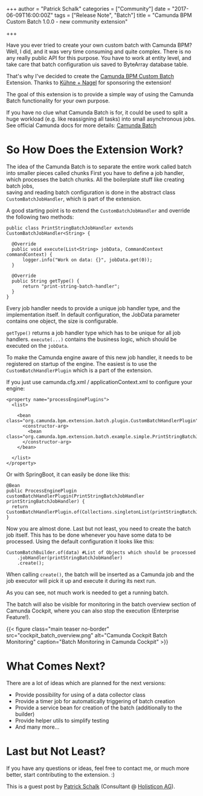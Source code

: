 +++
author = "Patrick Schalk"
categories = ["Community"]
date = "2017-06-09T16:00:00Z"
tags = ["Release Note", "Batch"]
title = "Camunda BPM Custom Batch 1.0.0 - new community extension"

+++

Have you ever tried to create your own custom batch with Camunda BPM?
Well, I did, and it was very time consuming and quite complex. There is no any really public API for this purpose.
You have to work at entity level, and take care that batch configuration uis saved to ByteArray database table.

That's why I've decided to create the [Camunda BPM Custom Batch](https://github.com/camunda/camunda-bpm-custom-batch) Extension.
Thanks to [Kühne + Nagel](https://home.kuehne-nagel.com/) for sponsoring the extension!

The goal of this extension is to provide a simple way of using the Camunda Batch functionality for your own purpose.

If you have no clue what Camunda Batch is for, it could be used to split a huge workload (e.g. like reassigning all tasks) into small asynchronous jobs. 
See official Camunda docs for more details: [Camunda Batch](https://docs.camunda.org/manual/7.6/user-guide/process-engine/batch/)

<!--more-->

# So How Does the Extension Work?

The idea of the Camunda Batch is to separate the entire work called batch into smaller pieces called chunks
First you have to define a job handler, which processes the batch chunks.
All the boilerplate stuff like creating batch jobs,  
saving and reading batch configuration is done in the abstract class `CustomBatchJobHandler`, which is part of the extension.

A good starting point is to extend the `CustomBatchJobHandler` and override the following two methods:

```
public class PrintStringBatchJobHandler extends CustomBatchJobHandler<String> {

  @Override
  public void execute(List<String> jobData, CommandContext commandContext) {
      logger.info("Work on data: {}", jobData.get(0));
  }

  @Override
  public String getType() {
      return "print-string-batch-handler";
  }
}
```

Every job handler needs to provide a unique job handler type, and the implementation itself. 
In default configuration, the JobData parameter contains one object, the size is configurable. 

`getType()` returns a job handler type which has to be unique for all job handlers.
`execute(...)` contains the business logic, which should be executed on the `jobData`.

To make the Camunda engine aware of this new job handler, it needs to be registered on startup of the engine.
The easiest is to use the `CustomBatchHandlerPlugin` which is a part of the extension.

If you just use camunda.cfg.xml / applicationContext.xml to configure your engine:

```
<property name="processEnginePlugins">
  <list>

    <bean class="org.camunda.bpm.extension.batch.plugin.CustomBatchHandlerPlugin">
      <constructor-arg>
        <bean class="org.camunda.bpm.extension.batch.example.simple.PrintStringBatchJobHandler"/>
      </constructor-arg>
    </bean>

  </list>
</property>
```

Or with SpringBoot, it can easily be done like this: 

```
@Bean
public ProcessEnginePlugin customBatchHandlerPlugin(PrintStringBatchJobHandler printStringBatchJobHandler) {
  return CustomBatchHandlerPlugin.of(Collections.singletonList(printStringBatchJobHandler));
}
```

Now you are almost done. Last but not least, you need to create the batch job itself. This has to be done whenever you have some data to be processed.
Using the default configuration it looks like this: 

```
CustomBatchBuilder.of(data) #List of Objects which should be processed
    .jobHandler(printStringBatchJobHandler)
    .create();
```

When calling `create()`, the batch will be inserted as a Camunda job and the job executor will pick it up and execute it during its next run.

As you can see, not much work is needed to get a running batch.

The batch will also be visible for monitoring in the batch overview section of Camunda Cockpit, where you can also stop the execution (Enterprise Feature!).

{{< figure class="main teaser no-border" src="cockpit_batch_overview.png" alt="Camunda Cockpit Batch Monitoring" caption="Batch Monitoring in Camunda Cockpit" >}}

# What Comes Next?

There are a lot of ideas which are planned for the next versions:

- Provide possibility for using of a data collector class
- Provide a timer job for automatically triggering of batch creation
- Provide a service bean for creation of the batch (additionally to the builder)
- Provide helper utils to simplify testing
- And many more... 

# Last but Not Least?

If you have any questions or ideas, feel free to contact me, or much more better, start contributing to the extension. :)

This is a guest post by [Patrick Schalk](mailto:patrick.schalk@holisticon.de) (Consultant @ [Holisticon AG](https://holisticon.de/)).